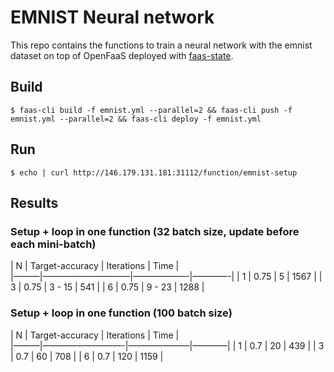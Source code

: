 # EMNIST Neural network

This repo contains the functions to train a neural network with the emnist dataset on top of OpenFaaS deployed with [faas-state](https://github.com/edujanicas/faas-netes "faas-state").

## Build
`$ faas-cli build -f emnist.yml --parallel=2 && faas-cli push -f emnist.yml --parallel=2 && faas-cli deploy -f emnist.yml`

## Run
`$ echo | curl http://146.179.131.181:31112/function/emnist-setup`

## Results
### Setup + loop in one function (32 batch size, update before each mini-batch)
|    N    |    Target-accuracy    |    Iterations    |    Time    |  
|———|——————————|——————-|————-|
| 1        | 0.75                             | 5                    | 1567       |
| 3        | 0.75                            | 3 - 15             | 541         |
| 6        | 0.75                            | 9 - 23             | 1288      |

### Setup + loop in one function (100 batch size)
|    N    |    Target-accuracy    |    Iterations    |    Time    |  
|———|—————————-|———————|————|
| 1        | 0.7                             | 20                   | 439        |
| 3        | 0.7                             | 60                   | 708        |
| 6        | 0.7                             | 120                 |  1159      |